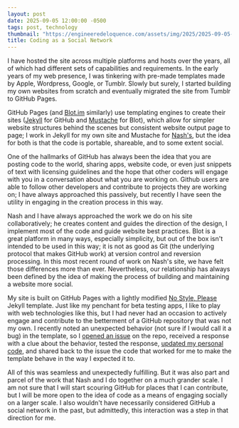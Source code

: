 ```yaml
---
layout: post
date: 2025-09-05 12:00:00 -0500
tags: post, technology
thumbnail: "https://engineeredeloquence.com/assets/img/2025/2025-09-05-coding-social-network.jpg"
title: Coding as a Social Network
--- 
```


I have hosted the site across multiple platforms and hosts over the years, all of which had different sets of capabilities and requirements. In the early years of my web presence, I was tinkering with pre-made templates made by Apple, Wordpress, Google, or Tumblr. Slowly but surely, I started building my own websites from scratch and eventually migrated the site from Tumblr to GitHub Pages. 

GitHub Pages (and [Blot.im](https://blot.im) similarly) use templating engines to create their sites ([Jekyll](https://jekyllrb.com/) for GitHub and [Mustache](https://mustache.github.io) for Blot), which allow for simpler website structures behind the scenes but consistent website output page to page; I work in Jekyll for my own site and Mustache for [Nash's](https://nashp.com), but the idea for both is that the code is portable, shareable, and to some extent social.

One of the hallmarks of GitHub has always been the idea that you are posting code to the world, sharing apps, website code, or even just snippets of text with licensing guidelines and the hope that other coders will engage with you in a conversation about what you are working on. Github users are able to follow other developers and contribute to projects they are working on; I have always approached this passively, but recently I have seen the utility in engaging in the creation process in this way.

Nash and I have always approached the work we do on his site collaboratively; he creates content and guides the direction of the design, I implement most of the code and guide website best practices. Blot is a great platform in many ways, especially simplicity, but out of the box isn't intended to be used in this way; it is not as good as Git (the underlying protocol that makes GitHub work) at version control and reversion processing. In this most recent round of work on Nash's site, we have felt those differences more than ever. Nevertheless, our relationship has always been defined by the idea of making the process of building and maintaining a website more social.

My site is built on GitHub Pages with a lightly modified [No Style, Please](https://riggraz.dev/no-style-please/) Jekyll template. Just like my penchant for beta testing apps, I like to play with web technologies like this, but I had never had an occasion to actively engage and contribute to the betterment of a GitHub repository that was not my own. I recently noted an unexpected behavior (not sure if I would call it a bug) in the template, so I [opened an issue](https://github.com/riggraz/no-style-please/issues/116) on the repo, received a response with a clue about the behavior, tested the response, [updated my personal code](https://github.com/thejayray/thejayray.github.io/commits/master/), and shared back to the issue the code that worked for me to make the template behave in the way I expected it to.

All of this was seamless and unexpectedly fulfilling. But it was also part and parcel of the work that Nash and I do together on a much grander scale. I am not sure that I will start scouring GitHub for places that I can contribute, but I will be more open to the idea of code as a means of engaging socially on a larger scale. I also wouldn't have necessarily considered GitHub a social network in the past, but admittedly, this interaction was a step in that direction for me.